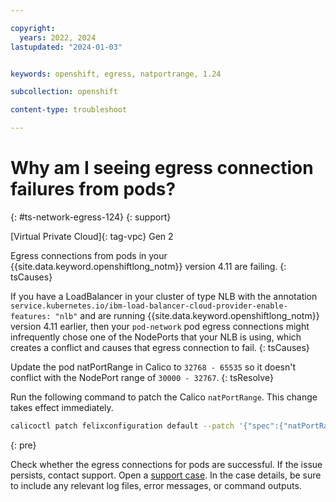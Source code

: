 ```yaml
---

copyright: 
  years: 2022, 2024
lastupdated: "2024-01-03"


keywords: openshift, egress, natportrange, 1.24

subcollection: openshift

content-type: troubleshoot

---
```



# Why am I seeing egress connection failures from pods?
{: #ts-network-egress-124}
{: support}



[Virtual Private Cloud]{: tag-vpc}  Gen 2

Egress connections from pods in your {{site.data.keyword.openshiftlong_notm}} version 4.11 are failing.
{: tsCauses}

If you have a LoadBalancer in your cluster of type NLB with the annotation `service.kubernetes.io/ibm-load-balancer-cloud-provider-enable-features: "nlb"` and are running {{site.data.keyword.openshiftlong_notm}} version 4.11 earlier, then your `pod-network` pod egress connections might infrequently chose one of the NodePorts that your NLB is using, which creates a conflict and causes that egress connection to fail.
{: tsCauses}


Update the pod natPortRange in Calico to `32768 - 65535` so it doesn't conflict with the NodePort range of `30000 - 32767`.
{: tsResolve} 

Run the following command to patch the Calico `natPortRange`. This change takes effect immediately.

```sh
calicoctl patch felixconfiguration default --patch '{"spec":{"natPortRange": "32768:65535"}}'
```
{: pre}

Check whether the egress connections for pods are successful. If the issue persists, contact support. Open a [support case](/docs/get-support?topic=get-support-using-avatar). In the case details, be sure to include any relevant log files, error messages, or command outputs.
